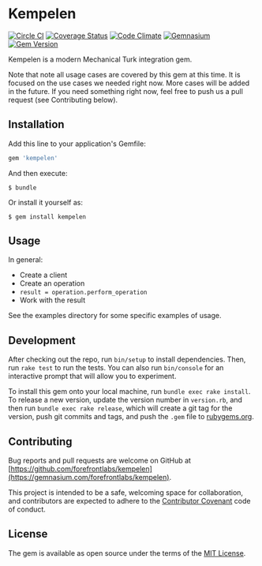 # Kempelen

[![Circle CI](https://img.shields.io/circleci/project/forefrontlabs/kempelen.svg)](https://circleci.com/gh/forefrontlabs/kempelen/tree/master)
[![Coverage Status](https://coveralls.io/repos/forefrontlabs/kempelen/badge.svg?branch=master&service=github)](https://coveralls.io/github/forefrontlabs/kempelen?branch=master)
[![Code Climate](https://codeclimate.com/github/forefrontlabs/kempelen/badges/gpa.svg)](https://codeclimate.com/github/forefrontlabs/kempelen)
[![Gemnasium](https://img.shields.io/gemnasium/forefrontlabs/kempelen.svg)](https://gemnasium.com/forefrontlabs/kempelen)
[![Gem Version](https://badge.fury.io/rb/kempelen.svg)](http://badge.fury.io/rb/kempelen)

Kempelen is a modern Mechanical Turk integration gem.

Note that note all usage cases are covered by this gem at this time.  It is focused on the use cases we needed right now.  More cases will be added in the future.  If you need something right now, feel free to push us a pull request (see Contributing below).

## Installation

Add this line to your application's Gemfile:

```ruby
gem 'kempelen'
```

And then execute:

    $ bundle

Or install it yourself as:

    $ gem install kempelen

## Usage

In general:

  * Create a client
  * Create an operation
  * `result = operation.perform_operation`
  * Work with the result

See the examples directory for some specific examples of usage.

## Development

After checking out the repo, run `bin/setup` to install dependencies. Then, run `rake test` to 
run the tests. You can also run `bin/console` for an interactive prompt that will allow you to experiment.

To install this gem onto your local machine, run `bundle exec rake install`. To release a new 
version, update the version number in `version.rb`, and then run `bundle exec rake release`, which 
will create a git tag for the version, push git commits and tags, and push the `.gem` file 
to [rubygems.org](https://rubygems.org).

## Contributing

Bug reports and pull requests are welcome on GitHub at [https://github.com/forefrontlabs/kempelen](https://gemnasium.com/forefrontlabs/kempelen). 

This project is intended to be a safe, welcoming space for collaboration, and contributors are expected to 
adhere to the [Contributor Covenant](contributor-covenant.org) code of conduct.

## License

The gem is available as open source under the terms of the [MIT License](http://opensource.org/licenses/MIT).

